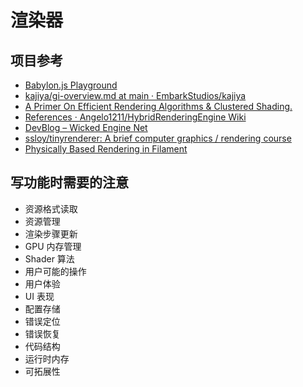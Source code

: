 # 渲染器

## 项目参考

* [Babylon.js Playground](https://www.babylonjs-playground.com/#L42J82)
* [kajiya/gi-overview.md at main · EmbarkStudios/kajiya](https://github.com/EmbarkStudios/kajiya/blob/main/docs/gi-overview.md)
* [A Primer On Efficient Rendering Algorithms &amp; Clustered Shading.](http://www.aortiz.me/2018/12/21/CG.html#part-1)
* [References · Angelo1211/HybridRenderingEngine Wiki](https://github.com/Angelo1211/HybridRenderingEngine/wiki/References#23-gpu-architecture)
* [DevBlog – Wicked Engine Net](https://wickedengine.net/category/devblog/page/2/)
* [ssloy/tinyrenderer: A brief computer graphics / rendering course](https://github.com/ssloy/tinyrenderer)
* [Physically Based Rendering in Filament](https://google.github.io/filament/Filament.html#overview/physicallybasedrendering)

## 写功能时需要的注意

* 资源格式读取
* 资源管理
* 渲染步骤更新
* GPU 内存管理
* Shader 算法
* 用户可能的操作
* 用户体验
* UI 表现
* 配置存储
* 错误定位
* 错误恢复
* 代码结构
* 运行时内存
* 可拓展性